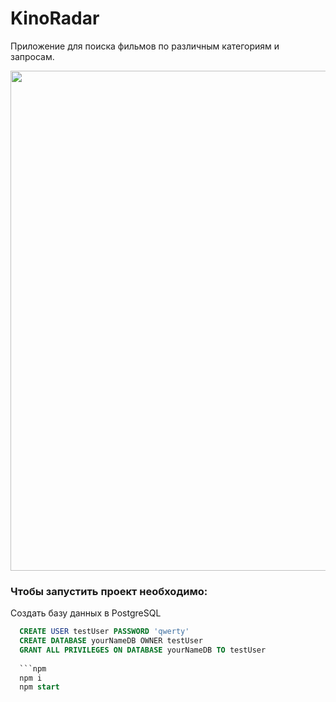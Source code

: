 # KinoRadar
Приложение для поиска фильмов по различным категориям и запросам.

<img src="https://i.imgur.com/Y0Zxlyi.gif" width="800px"/>

### Чтобы запустить проект необходимо: 

Cоздать базу данных в PostgreSQL

```sql
  CREATE USER testUser PASSWORD 'qwerty'
  CREATE DATABASE yourNameDB OWNER testUser
  GRANT ALL PRIVILEGES ON DATABASE yourNameDB TO testUser
  
  ```npm
  npm i 
  npm start
